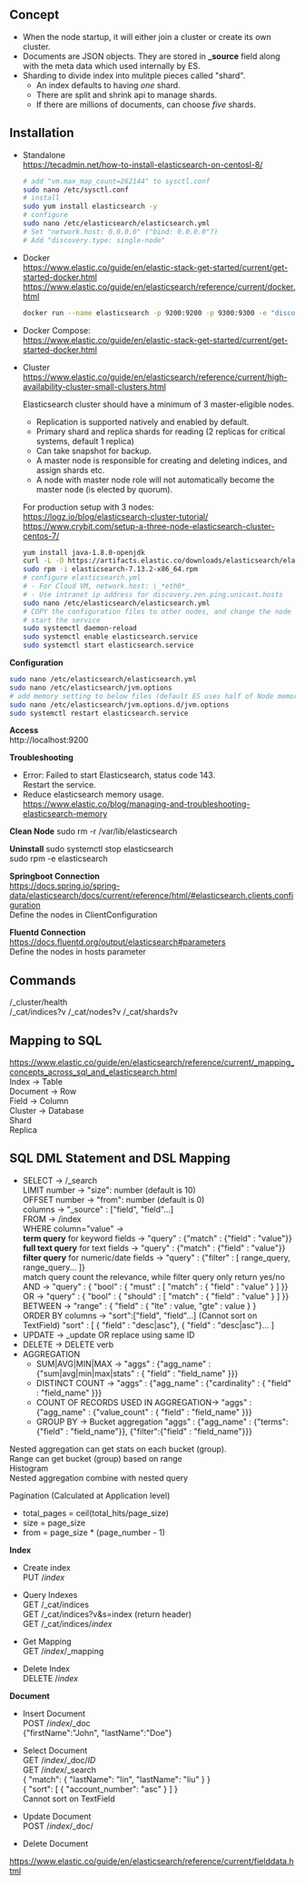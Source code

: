 ## Concept
- When the node startup, it will either join a cluster or create its own cluster.
- Documents are JSON objects. They are stored  in **_source** field along with the meta data which used internally by ES.
- Sharding to divide index into mulitple pieces called "shard".
  - An index defaults to having *one* shard.
  - There are split and shrink api to manage shards.
  - If there are millions of documents, can choose *five* shards.

## Installation
- Standalone  
  https://tecadmin.net/how-to-install-elasticsearch-on-centosl-8/  
  ```sh
  # add "vm.max_map_count=262144" to sysctl.conf  
  sudo nano /etc/sysctl.conf  
  # install
  sudo yum install elasticsearch -y
  # configure
  sudo nano /etc/elasticsearch/elasticsearch.yml  
  # Set "network.host: 0.0.0.0" ("bind: 0.0.0.0"?)  
  # Add "discovery.type: single-node"
  ```

- Docker  
https://www.elastic.co/guide/en/elastic-stack-get-started/current/get-started-docker.html
https://www.elastic.co/guide/en/elasticsearch/reference/current/docker.html
  ```sh
  docker run --name elasticsearch -p 9200:9200 -p 9300:9300 -e "discovery.type=single-node" docker.elastic.co/elasticsearch/elasticsearch:7.13.2
  ```
- Docker Compose:  
  https://www.elastic.co/guide/en/elastic-stack-get-started/current/get-started-docker.html  

- Cluster  
  https://www.elastic.co/guide/en/elasticsearch/reference/current/high-availability-cluster-small-clusters.html

  Elasticsearch cluster should have a minimum of 3 master-eligible nodes.
  - Replication is supported natively and enabled by default.  
  - Primary shard and replica shards for reading (2 replicas for critical systems, default 1 replica)
  - Can take snapshot for backup.
  - A master node is responsible for creating and deleting indices, and assign shards etc.
  - A node with master node role will not automatically become the master node (is elected by quorum).

  For production setup with 3 nodes:  
  https://logz.io/blog/elasticsearch-cluster-tutorial/  
  https://www.crybit.com/setup-a-three-node-elasticsearch-cluster-centos-7/  
  ```sh
  yum install java-1.8.0-openjdk
  curl -L -O https://artifacts.elastic.co/downloads/elasticsearch/elasticsearch-7.13.2-x86_64.rpm
  sudo rpm -i elasticsearch-7.13.2-x86_64.rpm
  # configure elasticsearch.yml
  # - For Cloud VM, network.host: \_*eth0*_ 
  # - Use intranet ip address for discovery.zen.ping.unicast.hosts
  sudo nano /etc/elasticsearch/elasticsearch.yml
  # COPY the configuration files to other nodes, and change the node name.
  # start the service
  sudo systemctl daemon-reload
  sudo systemctl enable elasticsearch.service
  sudo systemctl start elasticsearch.service 
  ```

**Configuration**
```sh
sudo nano /etc/elasticsearch/elasticsearch.yml
sudo nano /etc/elasticsearch/jvm.options
# add memory setting to below files (default ES uses half of Node memory)
sudo nano /etc/elasticsearch/jvm.options.d/jvm.options
sudo systemctl restart elasticsearch.service
```

**Access**  
http://localhost:9200  

**Troubleshooting**
- Error: Failed to start Elasticsearch, status code 143.  
  Restart the service.
- Reduce elasticsearch memory usage.  
  https://www.elastic.co/blog/managing-and-troubleshooting-elasticsearch-memory  

**Clean Node**
sudo rm -r /var/lib/elasticsearch

**Uninstall**
sudo systemctl stop elasticsearch   
sudo rpm -e elasticsearch

**Springboot Connection**  
https://docs.spring.io/spring-data/elasticsearch/docs/current/reference/html/#elasticsearch.clients.configuration  
Define the nodes in ClientConfiguration

**Fluentd Connection**  
https://docs.fluentd.org/output/elasticsearch#parameters  
Define the nodes in hosts parameter

## Commands
/_cluster/health  
/_cat/indices?v
/_cat/nodes?v
/_cat/shards?v

## Mapping to SQL  
https://www.elastic.co/guide/en/elasticsearch/reference/current/_mapping_concepts_across_sql_and_elasticsearch.html  
Index -> Table  
Document -> Row  
Field -> Column  
Cluster -> Database  
Shard  
Replica  

## SQL DML Statement and DSL Mapping
- SELECT -> /_search  
LIMIT number -> "size": number (default is 10)  
OFFSET number -> "from": number (default is 0)  
columns -> "_source" : ["field", "field"...]  
FROM -> /index  
WHERE column="value" ->  
    **term query** for keyword fields -> "query" : {"match" : {"field" : "value"}}  
    **full text query** for text fields -> "query" : {"match" : {"field" : "value"}}  
    **filter query** for numeric/date fields -> "query" : {"filter" : [ range_query, range_query... ]}  
    match query count the relevance, while filter query only return yes/no  
AND -> "query" : { "bool" : { "must" : [ "match" : { "field" : "value" } ] }}  
OR -> "query" : { "bool" : { "should" : [ "match" : { "field" : "value" } ] }}  
BETWEEN -> "range" : { "field" : { "lte" : value,  "gte" : value } }  
ORDER BY columns ->
    "sort":["field", "field"...] (Cannot sort on TextField)
    "sort" : [ { "field" : "desc|asc"}, { "field" : "desc|asc"}... ]  
- UPDATE -> _update OR replace using same ID
- DELETE -> DELETE verb  
- AGGREGATION  
  - SUM|AVG|MIN|MAX -> "aggs" : {"agg_name" :  {"sum|avg|min|max|stats" : { "field" : "field_name" }}}  
  - DISTINCT COUNT -> "aggs" : {"agg_name" :  {"cardinality" : { "field" : "field_name" }}}  
  - COUNT OF RECORDS USED IN AGGREGATION-> "aggs" : {"agg_name" :  {"value_count" : { "field" : "field_name" }}}  
  - GROUP BY  -> Bucket aggregation  "aggs" : {"agg_name" :  {"terms":{"field" : "field_name"}}, {"filter":{"field" : "field_name"}}}  

Nested aggregation can get stats on each bucket (group).   
Range can get bucket (group) based on range  
Histogram  
Nested aggregation combine with nested query  

Pagination (Calculated at Application level)  
- total_pages = ceil(total_hits/page_size)
- size = page_size
- from = page_size * (page_number - 1)

**Index**
- Create index  
PUT /*index*

- Query Indexes  
GET /_cat/indices  
GET /_cat/indices?v&s=index (return header)  
GET /_cat/indices/*index*

- Get Mapping  
GET /*index*/_mapping

- Delete Index  
DELETE /*index*

**Document**
- Insert Document  
POST /*index*/_doc  
{"firstName":"John", "lastName":"Doe"}

- Select Document  
GET /*index*/_doc/*ID*  
GET /*index*/_search  
{ "match": { "lastName": "lin", "lastName": "liu" } }  
{ "sort": [ { "account_number": "asc" } ] }  
Cannot sort on TextField

- Update Document  
POST /*index*/_doc/

- Delete Document

https://www.elastic.co/guide/en/elasticsearch/reference/current/fielddata.html

